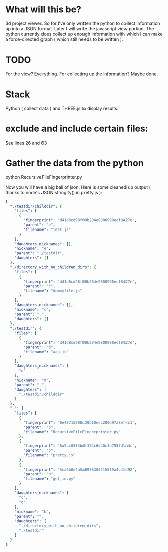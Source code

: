 # What will this be?
3d project viewer. So for I've only written the python to collect information up into a JSON format. Later I will write the javascript view portion. The python currently does collect up enough information with which I can make a force-directed graph ( which still needs to be written ). 

# TODO
For the view? Everything. For collecting up the information? Maybe done. 

# Stack
Python ( collect data ) and THREE.js to display results.

# exclude and include certain files:
See lines 26 and 63

# Gather the data from the python
python RecursiveFileFingerprinter.py  
  
Now you will have a big ball of json. Here is some cleaned up output ( thanks to node's JSON.stringify() in pretty.js ):    
```yaml
{
  "./testdir/childdir": {
    "files": [
      {
        "fingerprint": "d41d8cd98f00b204e9800998ecf8427e",
        "parent": "e",
        "filename": "test.js"
      }
    ],
    "daughters_nicknames": [],
    "nickname": "e",
    "parent": "./testdir",
    "daughters": []
  },
  "./directory_with_no_children_dirs": {
    "files": [
      {
        "fingerprint": "d41d8cd98f00b204e9800998ecf8427e",
        "parent": "c",
        "filename": "dummyfile.js"
      }
    ],
    "daughters_nicknames": [],
    "nickname": "c",
    "parent": ".",
    "daughters": []
  },
  "./testdir": {
    "files": [
      {
        "fingerprint": "d41d8cd98f00b204e9800998ecf8427e",
        "parent": "d",
        "filename": "aaa.js"
      }
    ],
    "daughters_nicknames": [
      "e"
    ],
    "nickname": "d",
    "parent": ".",
    "daughters": [
      "./testdir/childdir"
    ]
  },
  ".": {
    "files": [
      {
        "fingerprint": "0e48715808c39b10ecc200d97a8ef4c1",
        "parent": "b",
        "filename": "RecursiveFileFingerprinter.py"
      },
      {
        "fingerprint": "6a9ac83f3bdf334c6d40c3b7557d1a4c",
        "parent": "b",
        "filename": "pretty.js"
      },
      {
        "fingerprint": "5ca6b0e4a5a89783032158f9a4c41492",
        "parent": "b",
        "filename": "get_id.py"
      }
    ],
    "daughters_nicknames": [
      "c",
      "d"
    ],
    "nickname": "b",
    "parent": "",
    "daughters": [
      "./directory_with_no_children_dirs",
      "./testdir"
    ]
  }
}
```



